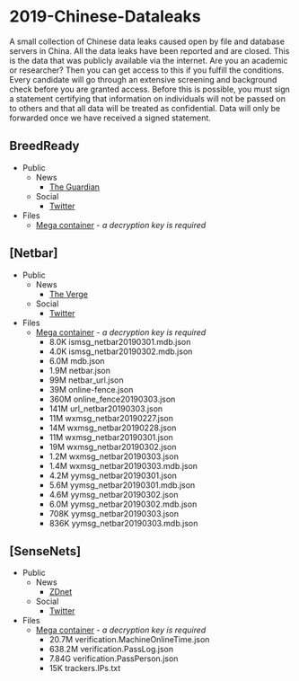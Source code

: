 # 2019-Chinese-Dataleaks
A small collection of Chinese data leaks caused open by file and database servers in China. All the data leaks have been reported and are closed. This is the data that was publicly available via the internet. Are you an academic or researcher? Then you can get access to this if you fulfill the conditions. Every candidate will go through an extensive screening and background check before you are granted access. Before this is possible, you must sign a statement certifying that information on individuals will not be passed on to others and that all data will be treated as confidential. Data will only be forwarded once we have received a signed statement.


## BreedReady
* Public
  * News
    * [The Guardian](https://www.theguardian.com/world/2019/mar/11/china-database-lists-breedready-status-of-18-million-women)
  * Social
    * [Twitter](https://twitter.com/0xDUDE/status/1104482014202351616)
* Files
  * [Mega container](https://mega.nz/#) - *a decryption key is required*

## [Netbar]
* Public
  * News
    * [The Verge](https://www.theverge.com/2019/3/4/18250474/chinese-messages-millions-wechat-qq-yy-data-breach-police)
  * Social
    * [Twitter](https://twitter.com/0xDUDE/status/1102303971765641216)
* Files
  * [Mega container](https://mega.nz/#F!AkYl0CKY) - *a decryption key is required*
    * 8.0K    ismsg_netbar20190301.mdb.json
    * 4.0K    ismsg_netbar20190302.mdb.json
    * 6.0M    mdb.json
    * 1.9M    netbar.json
    * 99M    netbar_url.json
    * 39M    online-fence.json
    * 360M    online_fence20190303.json
    * 141M    url_netbar20190303.json
    * 11M    wxmsg_netbar20190227.json
    * 14M    wxmsg_netbar20190228.json
    * 11M    wxmsg_netbar20190301.json
    * 19M    wxmsg_netbar20190302.json
    * 1.2M    wxmsg_netbar20190303.json
    * 1.4M    wxmsg_netbar20190303.mdb.json
    * 4.2M    yymsg_netbar20190301.json
    * 5.6M    yymsg_netbar20190301.mdb.json
    * 4.6M    yymsg_netbar20190302.json
    * 6.0M    yymsg_netbar20190302.mdb.json
    * 708K    yymsg_netbar20190303.json
    * 836K    yymsg_netbar20190303.mdb.json

## [SenseNets]
* Public
  * News
    * [ZDnet](https://www.zdnet.com/article/chinese-company-leaves-muslim-tracking-facial-recognition-database-exposed-online/)
  * Social
    * [Twitter](https://twitter.com/0xDUDE/status/1095702540463820800)
* Files
    * [Mega container](https://mega.nz/#F!BtBTGAAR) - *a decryption key is required*
      * 20.7M verification.MachineOnlineTime.json	
      * 638.2M verification.PassLog.json	
      * 7.84G verification.PassPerson.json	
      * 15K trackers.IPs.txt

    
    
  
